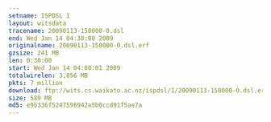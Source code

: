 ```yaml
---
setname: ISPDSL I
layout: witsdata
tracename: 20090113-150000-0.dsl
end: Wed Jan 14 04:30:00 2009
originalname: 20090113-150000-0.dsl.erf
gzsize: 241 MB
len: 0:30:00
start: Wed Jan 14 04:00:01 2009
totalwirelen: 3,856 MB
pkts: 7 million
download: ftp://wits.cs.waikato.ac.nz/ispdsl/1/20090113-150000-0.dsl.erf.gz
size: 589 MB
md5: e9b336f5247596942a5b0ccd91f5ae7a
---
```

